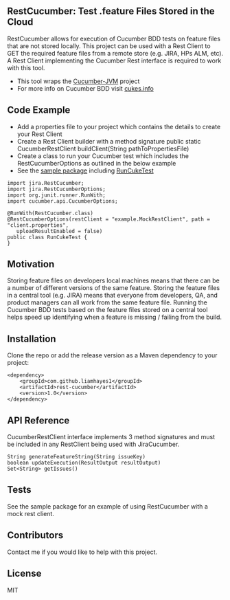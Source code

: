 ## RestCucumber: Test .feature Files Stored in the Cloud

RestCucumber allows for execution of Cucumber BDD tests on feature files that are not stored locally. This project can be used with a Rest Client to GET the required feature files from a remote store (e.g. JIRA, HPs ALM, etc). A Rest Client implementing the Cucumber Rest interface is required to work with this tool.

* This tool wraps the [Cucumber-JVM](https://github.com/cucumber/cucumber-jvm) project
* For more info on Cucumber BDD visit [cukes.info](https://cucumber.io/)

## Code Example

* Add a properties file to your project which contains the details to create your Rest Client
* Create a Rest Client builder with a method signature public static CucumberRestClient buildClient(String pathToPropertiesFile)
* Create a class to run your Cucumber test which includes the RestCucumberOptions as outlined in the below example
* See the [sample package](https://github.com/LiamHayes1/rest-cucumber/tree/master/src/main/java/example) including [RunCukeTest](https://github.com/LiamHayes1/rest-cucumber/blob/master/src/main/java/example/RunCukeTest.java)

```
import jira.RestCucumber;
import jira.RestCucumberOptions;
import org.junit.runner.RunWith;
import cucumber.api.CucumberOptions;

@RunWith(RestCucumber.class)
@RestCucumberOptions(restClient = "example.MockRestClient", path = "client.properties",
   uploadResultEnabled = false)
public class RunCukeTest {
}
```

## Motivation

Storing feature files on developers local machines means that there can be a number of different versions of the same feature. Storing the feature files in a central tool (e.g. JIRA) means that everyone from developers, QA, and product managers can all work from the same feature file. Running the Cucumber BDD tests based on the feature files stored on a central tool helps speed up identifying when a feature is missing / failing from the build.

## Installation

Clone the repo or add the release version as a Maven dependency to your project:

```
<dependency>
    <groupId>com.github.liamhayes1</groupId>
    <artifactId>rest-cucumber</artifactId>
    <version>1.0</version>
</dependency>
```

## API Reference

CucumberRestClient interface implements 3 method signatures and must be included in any RestClient being used with JiraCucumber.
```
String generateFeatureString(String issueKey)
boolean updateExecution(ResultOutput resultOutput)
Set<String> getIssues()
```

## Tests

See the sample package for an example of using RestCucumber with a mock rest client.

## Contributors

Contact me if you would like to help with this project. 

## License

MIT